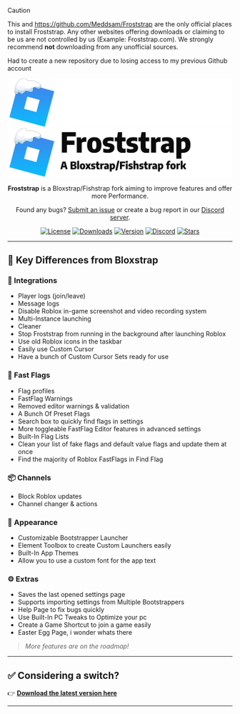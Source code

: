 > [!CAUTION]
> This and https://github.com/Meddsam/Froststrap are the only official places to install Froststrap. Any other websites offering downloads or claiming to be us are not controlled by us (Example: Froststrap.com). We strongly recommend **not** downloading from any unofficial sources.
>
> Had to create a new repository due to losing access to my previous Github account

<p align="center">
    <img src="https://github.com/RealMeddsam/Froststrap/raw/main/Images/Bloxstrap-full-dark.png#gh-dark-mode-only" width="700">
    <img src="https://github.com/RealMeddsam/Froststrap/raw/main/Images/Bloxstrap-full-light.png#gh-light-mode-only" width="700">
</p>

<div align="center">

**Froststrap** is a Bloxstrap/Fishstrap fork aiming to improve features and offer more Performance.

Found any bugs? [Submit an issue](https://github.com/RealMeddsam/Froststrap/issues/new/choose) or create a bug report in our [Discord server](https://discord.gg/KdR9vpRcUN).

[![License][badge-repo-license]][repo-license]
[![Downloads][badge-repo-downloads]][repo-releases]
[![Version][badge-repo-latest]][repo-latest]
[![Discord][badge-discord]][discord-invite]
[![Stars][badge-repo-stars]][repo-stargazer]

</div>

---

## 🔧 Key Differences from Bloxstrap

### 🧩 Integrations
- Player logs (join/leave)
- Message logs
- Disable Roblox in-game screenshot and video recording system
- Multi-Instance launching
- Cleaner
- Stop Froststrap from running in the background after launching Roblox
- Use old Roblox icons in the taskbar
- Easily use Custom Cursor
- Have a bunch of Custom Cursor Sets ready for use

### 🚩 Fast Flags
- Flag profiles
- FastFlag Warnings
- Removed editor warnings & validation
- A Bunch Of Preset Flags
- Search box to quickly find flags in settings
- More toggleable FastFlag Editor features in advanced settings
- Built-In Flag Lists
- Clean your list of fake flags and default value flags and update them at once
- Find the majority of Roblox FastFlags in Find Flag

### 📦 Channels
- Block Roblox updates
- Channel changer & actions

### 🎨 Appearance
- Customizable Bootstrapper Launcher
- Element Toolbox to create Custom Launchers easily
- Built-In App Themes
- Allow you to use a custom font for the app text

### ⚙️ Extras
- Saves the last opened settings page
- Supports importing settings from Multiple Bootstrappers
- Help Page to fix bugs quickly
- Use Built-In PC Tweaks to Optimize your pc
- Create a Game Shortcut to join a game easily
- Easter Egg Page, i wonder whats there

> *More features are on the roadmap!*

---

## ✅ Considering a switch?
👉 [**Download the latest version here**][repo-latest]

---

<!-- Badge Definitions -->
[badge-repo-license]:    https://img.shields.io/github/license/RealMeddsam/Froststrap?style=flat-square
[badge-repo-downloads]:  https://img.shields.io/github/downloads/RealMeddsam/Froststrap/latest/total?style=flat-square&color=981bfe
[badge-repo-latest]:     https://img.shields.io/github/v/release/RealMeddsam/Froststrap?style=flat-square&color=7a39fb
[badge-repo-stars]:      https://img.shields.io/github/stars/RealMeddsam/Froststrap?style=flat-square&color=dd9900
[badge-discord]:         https://img.shields.io/discord/1364660238963179520?style=flat-square&logo=discord&logoColor=white&logoSize=auto&label=discord&color=4d3dff

[repo-license]:  https://github.com/RealMeddsam/Froststrap/blob/main/LICENSE
[repo-actions]:  https://github.com/RealMeddsam/Froststrap/actions
[repo-releases]: https://github.com/RealMeddsam/Froststrap/releases
[repo-latest]:   https://github.com/RealMeddsam/Froststrap/releases/latest
[repo-stargazer]:   https://github.com/RealMeddsam/Froststrap/stargazers

[discord-invite]:  https://discord.gg/KdR9vpRcUN
